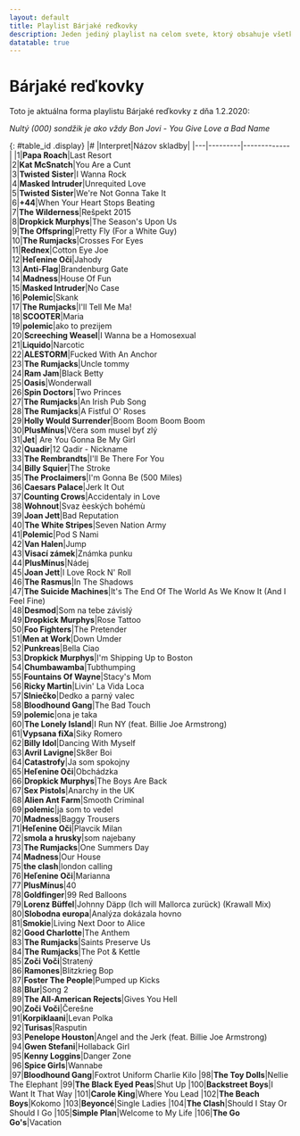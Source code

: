 ```yaml
---
layout: default
title: Playlist Bárjaké reďkovky
description: Jeden jediný playlist na celom svete, ktorý obsahuje všetko dôležité. Iné sú zbytočné.
datatable: true
---
```

# Bárjaké reďkovky
Toto je aktuálna forma playlistu Bárjaké reďkovky z dňa 1.2.2020:  

*Nultý (000) sondžik je ako vždy Bon Jovi - You Give Love a Bad Name*  


{: #table_id .display}
|#  |Interpret|Názov skladby|
|---|---------|-------------|
|1|**Papa Roach**|Last Resort  
|2|**Kat McSnatch**|You Are a Cunt  
|3|**Twisted Sister**|I Wanna Rock  
|4|**Masked Intruder**|Unrequited Love  
|5|**Twisted Sister**|We're Not Gonna Take It  
|6|**+44**|When Your Heart Stops Beating  
|7|**The Wilderness**|Rešpekt 2015  
|8|**Dropkick Murphys**|The Season's Upon Us  
|9|**The Offspring**|Pretty Fly (For a White Guy)  
|10|**The Rumjacks**|Crosses For Eyes  
|11|**Rednex**|Cotton Eye Joe  
|12|**Heľenine Oči**|Jahody  
|13|**Anti-Flag**|Brandenburg Gate  
|14|**Madness**|House Of Fun  
|15|**Masked Intruder**|No Case  
|16|**Polemic**|Skank  
|17|**The Rumjacks**|I'll Tell Me Ma!  
|18|**SCOOTER**|Maria  
|19|**polemic**|ako to prezijem  
|20|**Screeching Weasel**|I Wanna be a Homosexual  
|21|**Liquido**|Narcotic  
|22|**ALESTORM**|Fucked With An Anchor  
|23|**The Rumjacks**|Uncle tommy  
|24|**Ram Jam**|Black Betty  
|25|**Oasis**|Wonderwall  
|26|**Spin Doctors**|Two Princes  
|27|**The Rumjacks**|An Irish Pub Song  
|28|**The Rumjacks**|A Fistful O' Roses  
|29|**Holly Would Surrender**|Boom Boom Boom Boom  
|30|**PlusMínus**|Včera som musel byť zlý  
|31|**Jet**| Are You Gonna Be My Girl  
|32|**Quadir**|12 Qadir - Nickname  
|33|**The Rembrandts**|I'll Be There For You  
|34|**Billy Squier**|The Stroke  
|35|**The Proclaimers**|I'm Gonna Be (500 Miles)  
|36|**Caesars Palace**|Jerk It Out  
|37|**Counting Crows**|Accidentaly in Love  
|38|**Wohnout**|Svaz èeských bohémù  
|39|**Joan Jett**|Bad Reputation  
|40|**The White Stripes**|Seven Nation Army  
|41|**Polemic**|Pod S Nami  
|42|**Van Halen**|Jump  
|43|**Visací zámek**|Známka punku  
|44|**PlusMínus**|Nádej  
|45|**Joan Jett**|I Love Rock N' Roll  
|46|**The Rasmus**|In The Shadows  
|47|**The Suicide Machines**|It's The End Of The World As We Know It (And I Feel Fine)  
|48|**Desmod**|Som na tebe závislý  
|49|**Dropkick Murphys**|Rose Tattoo  
|50|**Foo Fighters**|The Pretender  
|51|**Men at Work**|Down Umder  
|52|**Punkreas**|Bella Ciao  
|53|**Dropkick Murphys**|I'm Shipping Up to Boston  
|54|**Chumbawamba**|Tubthumping  
|55|**Fountains Of Wayne**|Stacy's Mom  
|56|**Ricky Martin**|Livin' La Vida Loca  
|57|**Slniečko**|Dedko a parný valec  
|58|**Bloodhound Gang**|The Bad Touch  
|59|**polemic**|ona je taka  
|60|**The Lonely Island**|I Run NY (feat. Billie Joe Armstrong)  
|61|**Vypsana fiXa**|Siky Romero  
|62|**Billy Idol**|Dancing With Myself  
|63|**Avril Lavigne**|Sk8er Boi  
|64|**Catastrofy**|Ja som spokojny  
|65|**Heľenine Oči**|Obchádzka  
|66|**Dropkick Murphys**|The Boys Are Back  
|67|**Sex Pistols**|Anarchy in the UK  
|68|**Alien Ant Farm**|Smooth Criminal  
|69|**polemic**|ja som to vedel  
|70|**Madness**|Baggy Trousers  
|71|**Heľenine Oči**|Plavcik Milan  
|72|**smola a hrusky**|som najebany  
|73|**The Rumjacks**|One Summers Day  
|74|**Madness**|Our House  
|75|**the clash**|london calling  
|76|**Heľenine Oči**|Marianna  
|77|**PlusMínus**|40  
|78|**Goldfinger**|99 Red Balloons  
|79|**Lorenz Büffel**|Johnny Däpp (Ich will Mallorca zurück) (Krawall Mix)  
|80|**Slobodna europa**|Analýza dokázala hovno  
|81|**Smokie**|Living Next Door to Alice  
|82|**Good Charlotte**|The Anthem  
|83|**The Rumjacks**|Saints Preserve Us  
|84|**The Rumjacks**|The Pot & Kettle  
|85|**Zoči Voči**|Stratený  
|86|**Ramones**|Blitzkrieg Bop  
|87|**Foster The People**|Pumped up Kicks  
|88|**Blur**|Song 2  
|89|**The All-American Rejects**|Gives You Hell  
|90|**Zoči Voči**|Čerešne  
|91|**Korpiklaani**|Levan Polka  
|92|**Turisas**|Rasputin  
|93|**Penelope Houston**|Angel and the Jerk (feat. Billie Joe Armstrong)  
|94|**Gwen Stefani**|Hollaback Girl  
|95|**Kenny Loggins**|Danger Zone  
|96|**Spice Girls**|Wannabe  
|97|**Bloodhound Gang**|Foxtrot Uniform Charlie Kilo
|98|**The Toy Dolls**|Nellie The Elephant
|99|**The Black Eyed Peas**|Shut Up
|100|**Backstreet Boys**|I Want It That Way
|101|**Carole King**|Where You Lead
|102|**The Beach Boys**|Kokomo
|103|**Beyoncé**|Single Ladies
|104|**The Clash**|Should I Stay Or Should I Go
|105|**Simple Plan**|Welcome to My Life
|106|**The Go Go's**|Vacation


